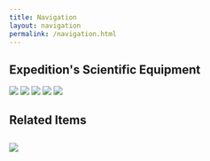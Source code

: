 ```yaml
---
title: Navigation
layout: navigation
permalink: /navigation.html
---
```


## Expedition's Scientific Equipment

<img class="card-image-top img-fluid" src="{{ '/objects/LewisandClark-Equipment_Page_1.jpg' | absolute_url }}">    

<img class="card-image-top img-fluid" src="{{ '/objects/LewisandClark-Equipment_Page_2.jpg' | absolute_url }}">    

<img class="card-image-top img-fluid" src="{{ '/objects/LewisandClark-Equipment_Page_3.jpg' | absolute_url }}">    

<img class="card-image-top img-fluid" src="{{ '/objects/LewisandClark-Equipment_Page_4.jpg' | absolute_url }}">

<img class="card-image-top img-fluid" src="{{ '/objects/LewisandClark-Equipment_Page_5.jpg' | absolute_url }}">   


<h2>Related Items<h2>

<div class="container">
<div class="card-columns">
    <div class="card">
    <a href="{{ '/items/MC_21B.html' | absolute_url }}" style="width: 18rem;">
        <img class="card-img-top img-fluid" src="{{ '/objects/mc21i_equip_of_LC.jpg' | absolute_url }}">
    </a>
